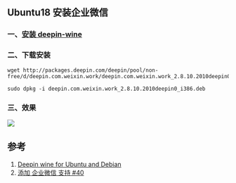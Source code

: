 ﻿## Ubuntu18 安装企业微信

### 一、[安装 deepin-wine](https://github.com/wszqkzqk/deepin-wine-ubuntu)

### 二、下载安装

```shell
wget http://packages.deepin.com/deepin/pool/non-free/d/deepin.com.weixin.work/deepin.com.weixin.work_2.8.10.2010deepin0_i386.deb

sudo dpkg -i deepin.com.weixin.work_2.8.10.2010deepin0_i386.deb
```



### 三、效果

![](https://picgo-notes.oss-cn-beijing.aliyuncs.com/img/wx_work_20210226092645.png)

## 参考

1. [Deepin wine for Ubuntu and Debian](https://github.com/wszqkzqk/deepin-wine-ubuntu)
2. [添加 企业微信 支持 #40](https://github.com/wszqkzqk/deepin-wine-ubuntu/issues/40)